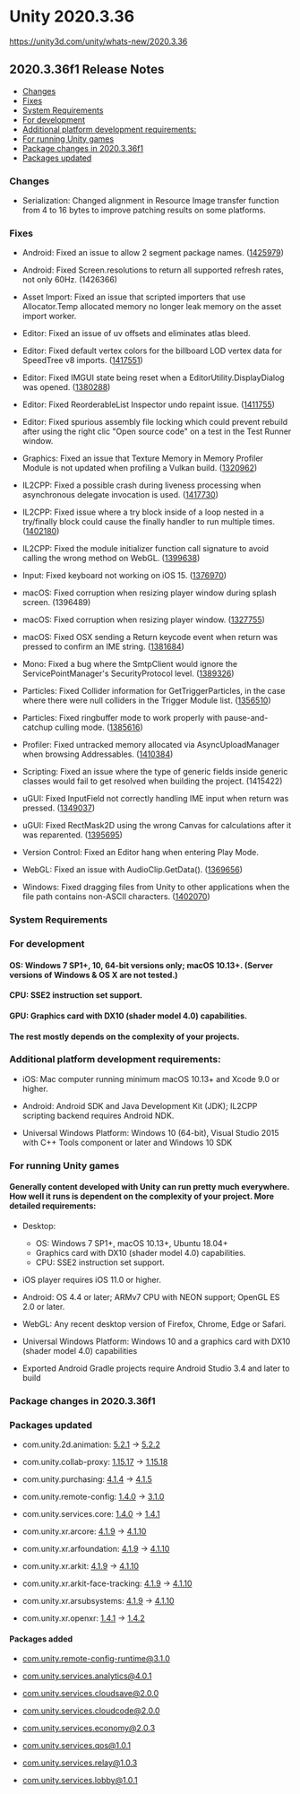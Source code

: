 # Unity 2020.3.36

https://unity3d.com/unity/whats-new/2020.3.36

## 2020.3.36f1 Release Notes

- [Changes](#changes)
- [Fixes](#fixes)
- [System Requirements](#system-requirements)
- [For development](#for-development)
- [Additional platform development requirements:](#additional-platform-development-requirements)
- [For running Unity games](#for-running-unity-games)
- [Package changes in 2020.3.36f1](#package-changes-in-2020336f1)
- [Packages updated](#packages-updated)


### Changes

*   Serialization: Changed alignment in Resource Image transfer function from 4 to 16 bytes to improve patching results on some platforms.

### Fixes

*   Android: Fixed an issue to allow 2 segment package names. ([1425979](https://issuetracker.unity3d.com/issues/android-the-build-fails-when-identification-package-name-has-two-segments-one-dot))
    
*   Android: Fixed Screen.resolutions to return all supported refresh rates, not only 60Hz. (1426366)
    
*   Asset Import: Fixed an issue that scripted importers that use Allocator.Temp allocated memory no longer leak memory on the asset import worker.
    
*   Editor: Fixed an issue of uv offsets and eliminates atlas bleed.
    
*   Editor: Fixed default vertex colors for the billboard LOD vertex data for SpeedTree v8 imports. ([1417551](https://issuetracker.unity3d.com/issues/speedtree-speedtreeimporter-misses-assigning-a-proper-colour-to-billboard-vertices-resulting-in-them-being-multi-coloured))
    
*   Editor: Fixed IMGUI state being reset when a EditorUtility.DisplayDialog was opened. ([1380288](https://issuetracker.unity3d.com/issues/windows-exception-after-calling-editorutility-dot-displaydialog-from-reorderablelist-item-propertydrawer))
    
*   Editor: Fixed ReorderableList Inspector undo repaint issue. ([1411755](https://issuetracker.unity3d.com/issues/inspector-gets-garbled-after-assigning-0-to-materials-list-in-mesh-renderer-and-undoing-it))
    
*   Editor: Fixed spurious assembly file locking which could prevent rebuild after using the right clic "Open source code" on a test in the Test Runner window.
    
*   Graphics: Fixed an issue that Texture Memory in Memory Profiler Module is not updated when profiling a Vulkan build. ([1320962](https://issuetracker.unity3d.com/issues/vulkan-texture-memory-in-memory-profiler-module-is-not-updated-when-profiling-a-vulkan-build))
    
*   IL2CPP: Fixed a possible crash during liveness processing when asynchronous delegate invocation is used. ([1417730](https://issuetracker.unity3d.com/issues/crash-when-running-garbagecollectsharedassets))
    
*   IL2CPP: Fixed issue where a try block inside of a loop nested in a try/finally block could cause the finally handler to run multiple times. ([1402180](https://issuetracker.unity3d.com/issues/objectdisposedexception-is-caught-when-an-unused-variable-is-declared-in-the-using-statement))
    
*   IL2CPP: Fixed the module initializer function call signature to avoid calling the wrong method on WebGL. ([1399638](https://issuetracker.unity3d.com/issues/webgl-player-freezes-on-startup-when-calling-getmonomanagerptr))
    
*   Input: Fixed keyboard not working on iOS 15. ([1376970](https://issuetracker.unity3d.com/issues/keyboard-input-is-not-working-when-using-an-external-keyboard-in-ios-15))
    
*   macOS: Fixed corruption when resizing player window during splash screen. (1396489)
    
*   macOS: Fixed corruption when resizing player window. ([1327755](https://issuetracker.unity3d.com/issues/macos-resizing-build-window-causes-red-background-colour-to-appear))
    
*   macOS: Fixed OSX sending a Return keycode event when return was pressed to confirm an IME string. ([1381684](https://issuetracker.unity3d.com/issues/tmp-input-field-submits-empty-string-when-a-correction-from-correction-window-is-selected))
    
*   Mono: Fixed a bug where the SmtpClient would ignore the ServicePointManager's SecurityProtocol level. ([1389326](https://issuetracker.unity3d.com/issues/system-dot-net-dot-mail-dot-smtpexception-421-4-dot-7-66-tls-1-dot-0-and-1-dot-1-are-not-supported-error-is-throw-when-sending-an-email-with-smtpclient))
    
*   Particles: Fixed Collider information for GetTriggerParticles, in the case where there were null colliders in the Trigger Module list. ([1356510](https://issuetracker.unity3d.com/issues/particlesystem-dot-colliderdata-dot-getcollider-returns-null-when-a-collider-is-hit-by-particle-system-particles))
    
*   Particles: Fixed ringbuffer mode to work properly with pause-and-catchup culling mode. ([1385616](https://issuetracker.unity3d.com/issues/culling-resets-particle-system-when-using-ring-buffer-pause-until-replaced-and-culling-pause-and-catch-up))
    
*   Profiler: Fixed untracked memory allocated via AsyncUploadManager when browsing Addressables. ([1410384](https://issuetracker.unity3d.com/issues/allocated-memory-block-with-no-root-area-cannot-be-tracked-when-loading-asset-bundles))
    
*   Scripting: Fixed an issue where the type of generic fields inside generic classes would fail to get resolved when building the project. (1415422)
    
*   uGUI: Fixed InputField not correctly handling IME input when return was pressed. ([1349037](https://issuetracker.unity3d.com/issues/macos-input-field-clears-chinese-slash-japanese-slash-korean-input-when-pressing-enter))
    
*   uGUI: Fixed RectMask2D using the wrong Canvas for calculations after it was reparented. ([1395695](https://issuetracker.unity3d.com/issues/rectmask2d-hides-all-content-when-parented-from-other-display-to-first-dislpay-in-the-game-view-window))
    
*   Version Control: Fixed an Editor hang when entering Play Mode.
    
*   WebGL: Fixed an issue with AudioClip.GetData(). ([1369656](https://issuetracker.unity3d.com/issues/webgl-console-errors-are-thrown-when-calling-audiosource-dot-clip-dot-getdata-in-webgl-build))
    
*   Windows: Fixed dragging files from Unity to other applications when the file path contains non-ASCII characters. ([1402070](https://issuetracker.unity3d.com/issues/win11-file-not-found-is-thrown-in-a-code-editor-when-dragging-a-file-from-editor-that-has-a-non-unicode-symbol-in-the-path))
    

### System Requirements

### For development

#### OS: Windows 7 SP1+, 10, 64-bit versions only; macOS 10.13+. (Server versions of Windows & OS X are not tested.)

#### CPU: SSE2 instruction set support.

#### GPU: Graphics card with DX10 (shader model 4.0) capabilities.

#### The rest mostly depends on the complexity of your projects.

### Additional platform development requirements:

*   iOS: Mac computer running minimum macOS 10.13+ and Xcode 9.0 or higher.
    
*   Android: Android SDK and Java Development Kit (JDK); IL2CPP scripting backend requires Android NDK.
    
*   Universal Windows Platform: Windows 10 (64-bit), Visual Studio 2015 with C++ Tools component or later and Windows 10 SDK
    

### For running Unity games

#### Generally content developed with Unity can run pretty much everywhere. How well it runs is dependent on the complexity of your project. More detailed requirements:

*   Desktop:
    
    *   OS: Windows 7 SP1+, macOS 10.13+, Ubuntu 18.04+
    *   Graphics card with DX10 (shader model 4.0) capabilities.
    *   CPU: SSE2 instruction set support.
*   iOS player requires iOS 11.0 or higher.
    
*   Android: OS 4.4 or later; ARMv7 CPU with NEON support; OpenGL ES 2.0 or later.
    
*   WebGL: Any recent desktop version of Firefox, Chrome, Edge or Safari.
    
*   Universal Windows Platform: Windows 10 and a graphics card with DX10 (shader model 4.0) capabilities
    
*   Exported Android Gradle projects require Android Studio 3.4 and later to build
    

### Package changes in 2020.3.36f1

### Packages updated

*   com.unity.2d.animation: [5.2.1](https://docs.unity3d.com/Packages/com.unity.2d.animation@5.2//changelog/CHANGELOG.html) → [5.2.2](https://docs.unity3d.com/Packages/com.unity.2d.animation@5.2//changelog/CHANGELOG.html)
    
*   com.unity.collab-proxy: [1.15.17](https://docs.unity3d.com/Packages/com.unity.collab-proxy@1.15//changelog/CHANGELOG.html) → [1.15.18](https://docs.unity3d.com/Packages/com.unity.collab-proxy@1.15//changelog/CHANGELOG.html)
    
*   com.unity.purchasing: [4.1.4](https://docs.unity3d.com/Packages/com.unity.purchasing@4.1//changelog/CHANGELOG.html) → [4.1.5](https://docs.unity3d.com/Packages/com.unity.purchasing@4.1//changelog/CHANGELOG.html)
    
*   com.unity.remote-config: [1.4.0](https://docs.unity3d.com/Packages/com.unity.remote-config@1.4//changelog/CHANGELOG.html) → [3.1.0](https://docs.unity3d.com/Packages/com.unity.remote-config@3.1//changelog/CHANGELOG.html)
    
*   com.unity.services.core: [1.4.0](https://docs.unity3d.com/Packages/com.unity.services.core@1.4//changelog/CHANGELOG.html) → [1.4.1](https://docs.unity3d.com/Packages/com.unity.services.core@1.4//changelog/CHANGELOG.html)
    
*   com.unity.xr.arcore: [4.1.9](https://docs.unity3d.com/Packages/com.unity.xr.arcore@4.1//changelog/CHANGELOG.html) → [4.1.10](https://docs.unity3d.com/Packages/com.unity.xr.arcore@4.1//changelog/CHANGELOG.html)
    
*   com.unity.xr.arfoundation: [4.1.9](https://docs.unity3d.com/Packages/com.unity.xr.arfoundation@4.1//changelog/CHANGELOG.html) → [4.1.10](https://docs.unity3d.com/Packages/com.unity.xr.arfoundation@4.1//changelog/CHANGELOG.html)
    
*   com.unity.xr.arkit: [4.1.9](https://docs.unity3d.com/Packages/com.unity.xr.arkit@4.1//changelog/CHANGELOG.html) → [4.1.10](https://docs.unity3d.com/Packages/com.unity.xr.arkit@4.1//changelog/CHANGELOG.html)
    
*   com.unity.xr.arkit-face-tracking: [4.1.9](https://docs.unity3d.com/Packages/com.unity.xr.arkit-face-tracking@4.1//changelog/CHANGELOG.html) → [4.1.10](https://docs.unity3d.com/Packages/com.unity.xr.arkit-face-tracking@4.1//changelog/CHANGELOG.html)
    
*   com.unity.xr.arsubsystems: [4.1.9](https://docs.unity3d.com/Packages/com.unity.xr.arsubsystems@4.1//changelog/CHANGELOG.html) → [4.1.10](https://docs.unity3d.com/Packages/com.unity.xr.arsubsystems@4.1//changelog/CHANGELOG.html)
    
*   com.unity.xr.openxr: [1.4.1](https://docs.unity3d.com/Packages/com.unity.xr.openxr@1.4//changelog/CHANGELOG.html) → [1.4.2](https://docs.unity3d.com/Packages/com.unity.xr.openxr@1.4//changelog/CHANGELOG.html)
    

#### Packages added

*   [com.unity.remote-config-runtime@3.1.0](https://docs.unity3d.com/Packages/com.unity.remote-config-runtime@3.1//changelog/CHANGELOG.html)
    
*   [com.unity.services.analytics@4.0.1](https://docs.unity3d.com/Packages/com.unity.services.analytics@4.0//changelog/CHANGELOG.html)
    
*   [com.unity.services.cloudsave@2.0.0](https://docs.unity3d.com/Packages/com.unity.services.cloudsave@2.0//changelog/CHANGELOG.html)
    
*   [com.unity.services.cloudcode@2.0.0](https://docs.unity3d.com/Packages/com.unity.services.cloudcode@2.0//changelog/CHANGELOG.html)
    
*   [com.unity.services.economy@2.0.3](https://docs.unity3d.com/Packages/com.unity.services.economy@2.0//changelog/CHANGELOG.html)
    
*   [com.unity.services.qos@1.0.1](https://docs.unity3d.com/Packages/com.unity.services.qos@1.0//changelog/CHANGELOG.html)
    
*   [com.unity.services.relay@1.0.3](https://docs.unity3d.com/Packages/com.unity.services.relay@1.0//changelog/CHANGELOG.html)
    
*   [com.unity.services.lobby@1.0.1](https://docs.unity3d.com/Packages/com.unity.services.lobby@1.0//changelog/CHANGELOG.html)